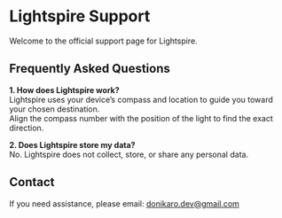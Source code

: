 # Lightspire Support

Welcome to the official support page for Lightspire.

## Frequently Asked Questions

**1. How does Lightspire work?**  
Lightspire uses your device’s compass and location to guide you toward your chosen destination.  
Align the compass number with the position of the light to find the exact direction.

**2. Does Lightspire store my data?**  
No. Lightspire does not collect, store, or share any personal data.

## Contact
If you need assistance, please email: donikaro.dev@gmail.com
